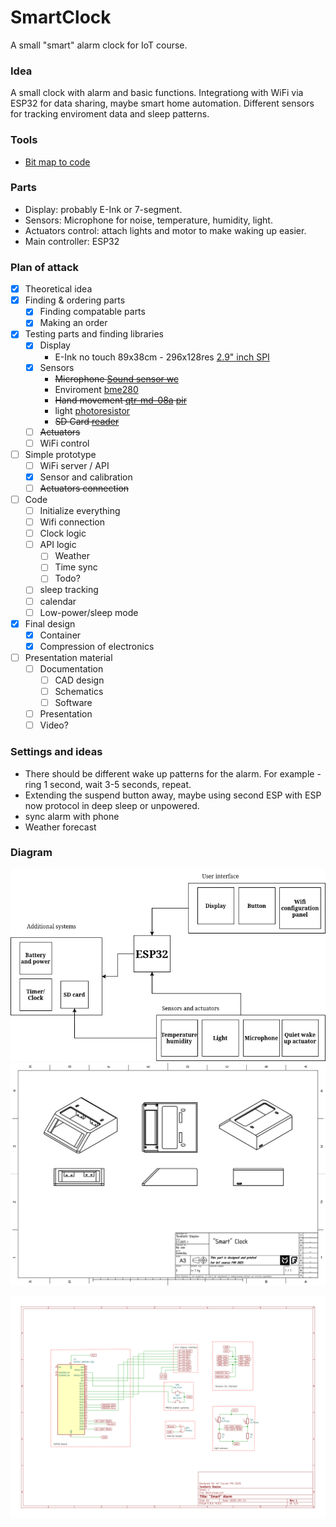 # SmartClock
A small "smart" alarm clock for IoT course.

### Idea
A small clock with alarm and basic functions. Integrationg with WiFi via ESP32 for data sharing, maybe smart home automation. Different sensors for tracking enviroment data and sleep patterns.  

### Tools
 - [Bit map to code](https://www.teachmemicro.com/lcd-bitmap-converter-online/)

### Parts
- Display: probably E-Ink or 7-segment.
- Sensors: Microphone for noise, temperature, humidity, light.
- Actuators control: attach lights and motor to make waking up easier.
- Main controller: ESP32

### Plan of attack
- [X] Theoretical idea
- [X] Finding & ordering parts
  - [X] Finding compatable parts
  - [X] Making an order 
- [X] Testing parts and finding libraries
  - [X] Display 
    - E-Ink no touch 89x38cm - 296x128res [2.9" inch SPI](https://erelement.com/shop/e-ink-2-9-grey/)
  - [X] Sensors
    - ~~Microphone [Sound sensor wc](https://erelement.com/shop/sound-sensor-module/)~~
    - Enviroment [bme280](https://erelement.com/shop/bme280-ws/)
    - ~~Hand movement [qtr-md-08a](https://erelement.com/shop/qtr-md-08a/) [pir](https://erelement.com/shop/pir-sensor/)~~
    - light [photoresistor](https://elimex.bg/product/70488-fotorezistor-pgm5516-ldr5516)
    - ~~SD Card [reader](https://elimex.bg/product/75637-kit-k2162-micro-sd-kartochetets-za-uno)~~
  - [ ] ~~Actuators~~
  - [ ] WiFi control 
- [ ] Simple prototype
  - [ ] WiFi server / API 
  - [X] Sensor and calibration
  - [ ] ~~Actuators connection~~
- [ ] Code
  - [ ] Initialize everything
  - [ ] Wifi connection
  - [ ] Clock logic
  - [ ] API logic 
    - [ ] Weather 
    - [ ] Time sync 
    - [ ] Todo?
  - [ ] sleep tracking
  - [ ] calendar
  - [ ] Low-power/sleep mode 
- [X] Final design
  - [X] Container
  - [X] Compression of electronics
- [ ] Presentation material
  - [ ] Documentation 
    - [ ] CAD design
    - [ ] Schematics
    - [ ] Software
  - [ ] Presentation
  - [ ] Video?
  
### Settings and ideas
 - There should be different wake up patterns for the alarm. For example - ring 1 second, wait 3-5 seconds, repeat.
 - Extending the suspend button away, maybe using second ESP with ESP now protocol in deep sleep or unpowered.
 - sync alarm with phone
 - Weather forecast

### Diagram
![Diagram](https://github.com/eGuardianDev/SmartClock/blob/main/Docs/SystemDiagram.drawio.png)
![TechDrawCadBody](https://github.com/eGuardianDev/SmartClock/blob/main/Docs/TechDrawCadBody.png)

![schematiElectronicsSchematicscs](https://github.com/eGuardianDev/SmartClock/blob/main/Docs/ElectronicsSchematics.png)
